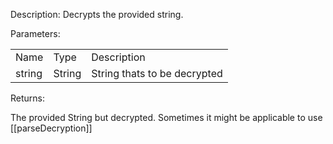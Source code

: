 Description: Decrypts the provided string.

  

Parameters:

|   |   |   |
|---|---|---|
|Name|Type|Description|
|string|String|String thats to be decrypted|

Returns:

The provided String but decrypted. Sometimes it might be applicable to use [[parseDecryption]]